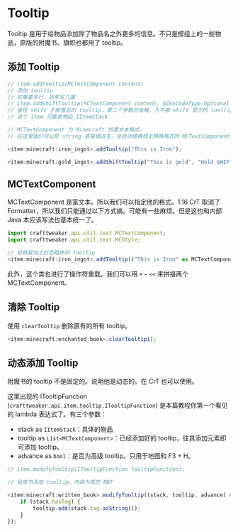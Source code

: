 # Tooltip

Tooltip 是用于给物品添加除了物品名之外更多的信息。不只是模组上的一些物品，原版的附魔书、旗帜也都用了 tooltip。

## 添加 Tooltip

```javascript
// item.addTooltip(MCTextComponent content)
// 添加 tooltip
// 如果要多行，则多写几遍
// item.addShiftTooltip(MCTextComponent content, @ZenCodeType.Optional MCTextComponent showMessage)
// 按住 shift 才能看见的 tooltip，第二个参数可省略，为不按 shift 显示的 tooltip
// 这个 item 只能是物品 IItemStack

// MCTextComponent 为 Minecraft 的富文本格式。
// 在这里我们可以把 string 直接填进去，会自动转换成无特殊格式的 MCTextComponent

<item:minecraft:iron_ingot>.addTooltip("This is Iron");

<item:minecraft:gold_ingot>.addShiftTooltip("This is gold", "Hold SHIFT for more info");
```

## MCTextComponent

MCTextComponent 是富文本。所以我们可以指定他的格式。1.16 CrT 取消了 Formatter，所以我们只能通过以下方式搞。可能有一些麻烦。但是这也和内部 Java 本应该写法也基本统一了。

```javascript
import crafttweaker.api.util.text.MCTextComponent;
import crafttweaker.api.util.text.MCStyle;

// 给铁锭加上红色粗体的 tooltip
<item:minecraft:iron_ingot>.addTooltip(("This is Iron" as MCTextComponent).setStyle(new MCStyle().setColor(<formatting:red>).setBold(true)));
```

此外，这个类也进行了操作符重载。我们可以用 `+` `~` `<<` 来拼接两个 MCTextComponent。

## 清除 Tooltip

使用 `clearTooltip` 删除原有的所有 tooltip。

```javascript
<item:minecraft:enchanted_book>.clearTooltip();
```

## 动态添加 Tooltip

附魔书的 tooltip 不是固定的。说明他是动态的。在 CrT 也可以使用。

这里出现的 ITooltipFunction (`crafttweaker.api.item.tooltip.ITooltipFunction`) 是本篇教程你第一个看见的 lambda 表达式了。有三个参数：

* stack as `IItemStack`：具体的物品
* tooltip as `List<MCTextComponent>`：已经添加好的 tooltip，往其添加元素即可添加 tooltip。
* advance as `bool`：是否为高级 tooltip。只用于地图和 F3 + H。

```javascript
// item.modifyTooltip(ITooltipFunction tooltipFunction);

// 给成书添加 tooltip，内容为其的 NBT

<item:minecraft:written_book>.modifyTooltip((stack, tooltip, advance) => {
    if (stack.hasTag) {
        tooltip.add(stack.tag.asString());
    }
});
```
